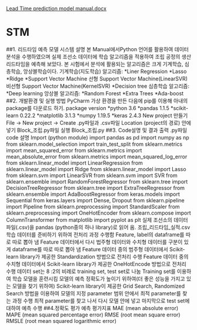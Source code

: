 [Lead Time prediction model manual.docx](https://github.com/jonathan-ship/STM/files/7028963/Lead.Time.prediction.model.manual.docx)
# STM
  ##1. 리드타임 예측 모델 시스템 설명
    본 Manual에서Python 언어를 활용하여 데이터 분석을 수행하였으며 실제 조선소 데이터에 학습 알고리즘을 적용하여 조립 공정의 생산 리드타임을 예측해 보았다. 본 시험에서 분석에 활용되는 알고리즘은 크게 기계학습, 심층학습, 앙상블학습이다.
    기계학습(지도학습) 알고리즘:
      *Liner Regression
      *Lasso
      *Ridge
      *Support Vector Machine 
  	선형 Support Vector Machine(LinearSVR)
  	비선형 Support Vector Machine(KernelSVR)
      *Decision tree
  	심층학습 알고리즘:
      *Deep learning
    앙상블 알고리즘:
      *Random Forest
      *Extra Trees
      *Ada-boost
  ##2. 개발환경 및 실행 방법
    PyCharm 
      가상 환경을 만든 다음에 pip를 이용해 아내의 package를 다운로드 하기.
      package	version
      *python	3.6
      *pandas	1.1.5
      *scikit-learn	0.22.2
      *matplotlib	3.1.3
      *numpy	1.19.5
      *keras	2.4.3
    New project 만들기
      File → New project → Create
      .py파일과 .csv파일 Location (project의 경로) 안에 넣기
      Block_조립.py파일 실행 
        Block_조립.py
  ##3. Code설명 및 결과 출력
    .py파일 code 설명 
      Import (python module)
        import pandas as pd
        import numpy as np
        from sklearn.model_selection import train_test_split
        from sklearn.metrics import mean_squared_error
        from sklearn.metrics import mean_absolute_error
        from sklearn.metrics import mean_squared_log_error
        from sklearn.linear_model import LinearRegression
        from sklearn.linear_model import Ridge
        from sklearn.linear_model import Lasso
        from sklearn.svm import LinearSVR
        from sklearn.svm import SVR
        from sklearn.ensemble import RandomForestRegressor
        from sklearn.tree import DecisionTreeRegressor
        from sklearn.tree import ExtraTreeRegressor
        from sklearn.ensemble import AdaBoostRegressor
        from keras.models import Sequential
        from keras.layers import Dense, Dropout
        from sklearn.pipeline import Pipeline
        from sklearn.preprocessing import StandardScaler
        from sklearn.preprocessing import OneHotEncoder
        from sklearn.compose import ColumnTransformer
        from matplotlib import pyplot as plt
    실제 조선소의 데이터 파일(.csv)을 pandas (python중의 하나 library)로 읽어 옴.
      조립_리드타임_실적.csv
    학습 데이터를 준비하기 위하여 전처리 과정 수행함
      Feature, label의 dataframe를 따로 따로 뽑아 냄
      Feature 데이터에서 다시 법주형 데이터와 수치형 데이터를 구분이 있게 dataframe를 따로 따로 뽑아 냄
        Feature 데이터 중의 범주형 데이터에서 Scikit-learn library가 제공한 Standardization 방법으로 전처리 수행
        Feature 데이터 중의 수치형 데이터에서 Scikit-learn library가 제공한 OneHotEncode 방법으로 전처리 수행
    데이터 set는 8 :2의 비례로 training set, test set로 나눔
    Training set를 이용하여 학습 모델을 훈련시킴
    모델의 예측 정확도가 높이기 위하여(더 좋은 성능을 가지고 있는 모델을 찾기 위하여) Scikit-learn library이 제공한 Grid Search, Randomized Search 방법을 이용하여 모델의 지정 parameter 범위 안에서 최적 parameter를 찾는 과정 수행
    최적 parameter를 찾고 나서 다시 모델 안에 넣고 마지막으로 test set에 대하여 예측 수행
  ##4.정확도 평가 
    예측 평가지표
      MAE (mean absolute error)
      MAPE (mean squared percentage error)
      RMSE (root mean square error)
      RMSLE (root mean squared logarithmic error)

